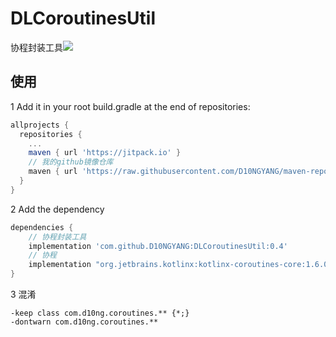 # DLCoroutinesUtil
协程封装工具[![](https://jitpack.io/v/D10NGYANG/DLCoroutinesUtil.svg)](https://jitpack.io/#D10NGYANG/DLCoroutinesUtil)

## 使用
1 Add it in your root build.gradle at the end of repositories:
```gradle
allprojects {
  repositories {
    ...
    maven { url 'https://jitpack.io' }
    // 我的github镜像仓库
    maven { url 'https://raw.githubusercontent.com/D10NGYANG/maven-repo/main/repository'}
  }
}
```
2 Add the dependency
```gradle
dependencies {
    // 协程封装工具
    implementation 'com.github.D10NGYANG:DLCoroutinesUtil:0.4'
    // 协程
    implementation "org.jetbrains.kotlinx:kotlinx-coroutines-core:1.6.0"
}
```
3 混淆
```properties
-keep class com.d10ng.coroutines.** {*;}
-dontwarn com.d10ng.coroutines.**
```
